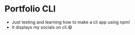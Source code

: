# Portfolio CLI
- Just testing and learning how to make a cli app using npm!
- It displays my socials on cli.😄 
